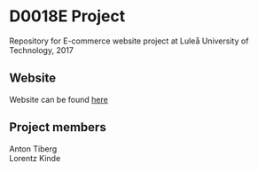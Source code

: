 # D0018E Project
Repository for E-commerce website project at Luleå University of Technology, 2017

<h2>Website</h2>
Website can be found  <a href="http://www.student.ltu.se/~anttib-5/index.php">here</a>

<h2>Project members</h2>
Anton Tiberg <br>
Lorentz Kinde
